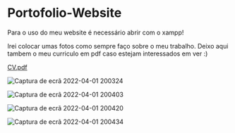 # Portofolio-Website

Para o uso do meu website é necessário abrir com o xampp! 

Irei colocar umas fotos como sempre faço sobre o meu trabalho. 
Deixo aqui tambem o meu curriculo em pdf caso estejam interessados em ver :)

[CV.pdf](https://github.com/alexandracarvalh0/Portofolio-Website/files/8400296/CV.pdf)

![Captura de ecrã 2022-04-01 200324](https://user-images.githubusercontent.com/99768956/161325803-9fd6e7f1-6ecb-4f99-9823-bbf3e45626a9.png)

![Captura de ecrã 2022-04-01 200403](https://user-images.githubusercontent.com/99768956/161325945-17889857-756e-4099-a7b8-0f6c67ba041c.png)

![Captura de ecrã 2022-04-01 200420](https://user-images.githubusercontent.com/99768956/161325961-0551be17-0a01-4fd9-a3ef-35d6a1d56376.png)

![Captura de ecrã 2022-04-01 200434](https://user-images.githubusercontent.com/99768956/161325972-eebb2dbf-63aa-469a-a989-1063ac8932f6.png)

